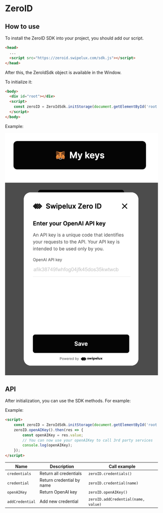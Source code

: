 # ZeroID

## How to use

To install the ZeroID SDK into your project, you should add our script.

```html
<head>
  ...
  <script src="https://zeroid.swipelux.com/sdk.js"></script>
</head>
```

After this, the ZeroIdSdk object is available in the Window.

To initialize it:

```html
<body>
  <div id="root"></div>
  <script>
    const zeroID = ZeroIdSdk.initStorage(document.getElementById('root'));
  </script>
</body>
```

Example:

<img src="public/storage_1.png">
<img src="public/storage_2.png">

## API

After initialization, you can use the SDK methods. For example:

Example:
```html
<script>
    const zeroID = ZeroIdSdk.initStorage(document.getElementById('root'));
    zeroID.openAIKey().then(res => {
        const openAIKey = res.value;
        // You can now use your openAIKey to call 3rd party services
        console.log(openAIKey);
    });
</script>
```

| Name            | Description               | Call example                        |
|-----------------|---------------------------|-------------------------------------|
| `credentials`   | Return all credentials    | `zeroID.credentials()`              |
| `credential`    | Return credential by name | `zeroID.credential(name)`           |
| `openAIKey`     | Return OpenAI key         | `zeroID.openAIKey()`                |
| `addCredential` | Add new credential        | `zeroID.addCredential(name, value)` |

